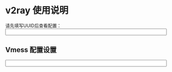 # v2ray 使用说明

请先填写UUID后查看配置：
<input id="input_uuid" style="width: 100%;" onkeyup="updateConfig()" maxlength="36" />


## Vmess 配置设置

<input id="input_config" style="width: 100%;" readonly />




<script>
  
  if(localStorage){
    document.getElementById('input_uuid').value = localStorage.input_uuid || '';
  }
  updateConfig();
  
  function updateConfig() {
    var uuid = document.getElementById('input_uuid').value.trim();
    var codeEle = document.getElementsByTagName('code')[0];
    
    if(!uuid.match(/^\w{8}(-\w{4}){3}-\w{12}$/)) {
      document.getElementById('input_config').value = '请先正确填写 UUID ！！';
      return 0;
    }
    
    if(localStorage){
      localStorage.input_uuid = uuid;
    }
    
    var config = {
      host: location.host,
      path: '/' + document.cookie.match(/ray_path=([^;]+)/)[1],
      uuid: uuid || '请填写UUID'
    };
    
    var config_URL = 'vmess://' + window.btoa('auto:' + config.uuid + '@' + config.host + ':443');
    var config_query = {
      network: 'ws',     // for V2rayU
      obfs: 'websocket', // for Shadowrocket
      
      h2path: config.path, // for V2rayU
      path: config.path,   // for Shadowrocket
      
      tls: 1,
      mux: 1,
      
      aid: 4,     // for V2rayU
      alterId: 4, // for Shadowrocket
      
      tfo: 1, // TCP Fast Open for Shadowrocket
      allowInsecure: 0,
      
      remark: config.host, // for V2rayU 
    };
    

    document.getElementById('input_config').value = 
        config_URL + '?' + encodeURI(Object.keys(config_query).map(k=>k + '=' + config_query[k]).join('&'));
  }
  
</script>





